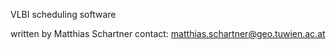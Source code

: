 VLBI scheduling software

written by Matthias Schartner
contact: matthias.schartner@geo.tuwien.ac.at
